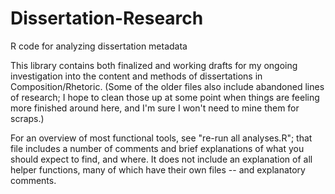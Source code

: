 # Dissertation-Research
R code for analyzing dissertation metadata

This library contains both finalized and working drafts for my ongoing investigation into the content and methods of dissertations in Composition/Rhetoric. (Some of the older files also include abandoned lines of research; I hope to clean those up at some point when things are feeling more finished around here, and I'm sure I won't need to mine them for scraps.)

For an overview of most functional tools, see "re-run all analyses.R"; that file includes a number of comments and brief explanations of what you should expect to find, and where. It does not include an explanation of all helper functions, many of which have their own files -- and explanatory comments.
